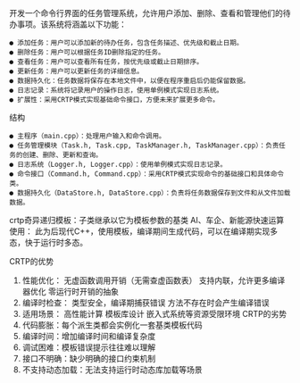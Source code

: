 开发一个命令行界面的任务管理系统，允许用户添加、删除、查看和管理他们的待办事项。该系统将涵盖以下功能：

    ● 添加任务：用户可以添加新的待办任务，包含任务描述、优先级和截止日期。
    ● 删除任务：用户可以根据任务ID删除指定的任务。
    ● 查看任务：用户可以查看所有任务，按优先级或截止日期排序。
    ● 更新任务：用户可以更新任务的详细信息。
    ● 数据持久化：任务数据将保存在本地文件中，以便在程序重启后仍能保留数据。
    ● 日志记录：系统将记录用户的操作日志，使用单例模式实现日志系统。
    ● 扩展性：采用CRTP模式实现基础命令接口，方便未来扩展更多命令。

结构

    ● 主程序（main.cpp）：处理用户输入和命令调用。
    ● 任务管理模块（Task.h, Task.cpp, TaskManager.h, TaskManager.cpp）：负责任务的创建、删除、更新和查询。
    ● 日志系统（Logger.h, Logger.cpp）：使用单例模式实现日志记录。
    ● 命令接口（Command.h, Command.cpp）：采用CRTP模式实现命令的基础接口和具体命令类。
    ● 数据持久化（DataStore.h, DataStore.cpp）：负责将任务数据保存到文件和从文件加载数据。

crtp奇异递归模板：子类继承以它为模板参数的基类
AI、车企、新能源快速运算使用：
此为后现代C++，使用模板，编译期间生成代码，可以在编译期实现多态，快于运行时多态。

CRTP的优势
1. 性能优化：
    无虚函数调用开销（无需查虚函数表）
    支持内联，允许更多编译器优化
    零运行时开销的抽象
2. 编译时检查：
    类型安全，编译期捕获错误
    方法不存在时会产生编译错误
3. 适用场景：
    高性能计算
    模板库设计
    嵌入式系统等资源受限环境
CRTP的劣势
1. 代码膨胀：每个派生类都会实例化一套基类模板代码
2. 编译时间：增加编译时间和编译复杂度
3. 调试困难：模板错误提示往往难以理解
4. 接口不明确：缺少明确的接口约束机制
5. 不支持动态加载：无法支持运行时动态库加载等场景